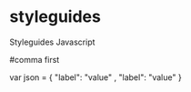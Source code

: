# styleguides

Styleguides Javascript

#comma first

var json = {
      "label": "value"
    , "label": "value"
}

